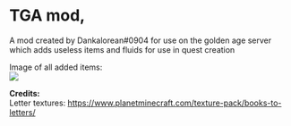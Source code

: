 # TGA mod,

A mod created by Dankalorean#0904 for use on the golden age server which adds useless items and fluids for use in quest creation

Image of all added items: <br>
![](https://cdn.discordapp.com/attachments/1026125914964234250/1068398298702024764/image.png)

**Credits:** <br>
Letter textures: https://www.planetminecraft.com/texture-pack/books-to-letters/